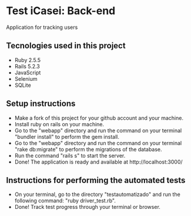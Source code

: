 # Test iCasei: Back-end
Application for tracking users

## Tecnologies used in this project
- Ruby 2.5.5
- Rails 5.2.3
- JavaScript
- Selenium
- SQLite

## Setup instructions
- Make a fork of this project for your github account and your machine.
- Install ruby ​​on rails on your machine.
- Go to the "webapp" directory and run the command on your terminal "bundler install" 
to perform the gem install.
- Go to the "webapp" directory and run the command on your terminal
"rake db:migrate" to perform the migrations of the database.
- Run the command "rails s" to start the server.
- Done! The application is ready and available at http://localhost:3000/

## Instructions for performing the automated tests 
- On your terminal, go to the directory "testautomatizado" and run the following command:
"ruby driver_test.rb".
- Done! Track test progress through your terminal or browser.


